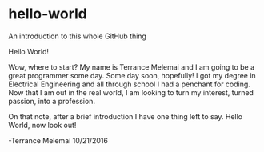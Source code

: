 # hello-world
An introduction to this whole GitHub thing

Hello World!

Wow, where to start? My name is Terrance Melemai and I am going to be a great programmer some day. Some day soon, hopefully!
I got my degree in Electrical Engineering and all through school I had a penchant for coding. Now that I am out in the real
world, I am looking to turn my interest, turned passion, into a profession.

On that note, after a brief introduction I have one thing left to say. Hello World, now look out!

-Terrance Melemai
 10/21/2016
